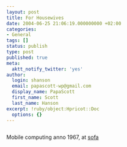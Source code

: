 ```yaml
---
layout: post
title: For Housewives
date: 2004-06-25 21:06:19.000000000 +02:00
categories:
- General
tags: []
status: publish
type: post
published: true
meta:
  aktt_notify_twitter: 'yes'
author:
  login: shanson
  email: papascott-wp@gmail.com
  display_name: PapaScott
  first_name: Scott
  last_name: Hanson
excerpt: !ruby/object:Hpricot::Doc
  options: {}
---
```

<p><a href="http://arrog.antville.org/stories/831784/"><img src="http://www.papascott.de/wordpress/wp-content/uploads/2004/06/forhousewives.jpg" alt="" border="0" /></a></p>
<p>Mobile computing anno 1967, at <a href="http://arrog.antville.org/stories/831784/">sofa</a></p>
